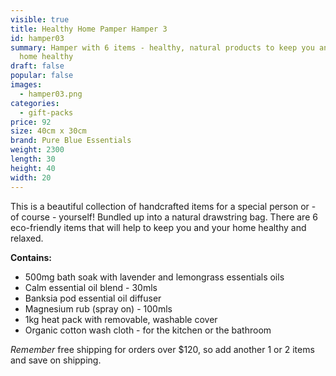 ```yaml
---
visible: true
title: Healthy Home Pamper Hamper 3
id: hamper03
summary: Hamper with 6 items - healthy, natural products to keep you and your
  home healthy
draft: false
popular: false
images:
  - hamper03.png
categories:
  - gift-packs
price: 92
size: 40cm x 30cm
brand: Pure Blue Essentials
weight: 2300
length: 30
height: 40
width: 20
---
```

T﻿his is a beautiful collection of handcrafted items for a special person or - of course - yourself! Bundled up into a natural drawstring bag. 
There are 6 eco-friendly items that will help to keep you and your home healthy and relaxed.  

**C﻿ontains:**

* 5﻿00mg bath soak with lavender and lemongrass essentials oils
* C﻿alm essential oil blend - 30mls
* B﻿anksia pod essential oil diffuser
* M﻿agnesium rub (spray on) - 100mls
* 1kg heat pack with removable, washable cover
* O﻿rganic cotton wash cloth - for the kitchen or the bathroom

*R﻿emember* free shipping for orders over $120, so add another 1 or 2 items and save on shipping.